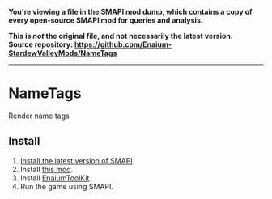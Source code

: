 **You're viewing a file in the SMAPI mod dump, which contains a copy of every open-source SMAPI mod
for queries and analysis.**

**This is _not_ the original file, and not necessarily the latest version.**  
**Source repository: https://github.com/Enaium-StardewValleyMods/NameTags**

----

# NameTags
Render name tags
## Install
1. [Install the latest version of SMAPI](https://smapi.io/).
2. Install [this mod](https://www.curseforge.com/stardewvalley/mods/nametags).
3. Install [EnaiumToolKit](https://www.curseforge.com/stardewvalley/mods/enaiumtoolkit).
4. Run the game using SMAPI.